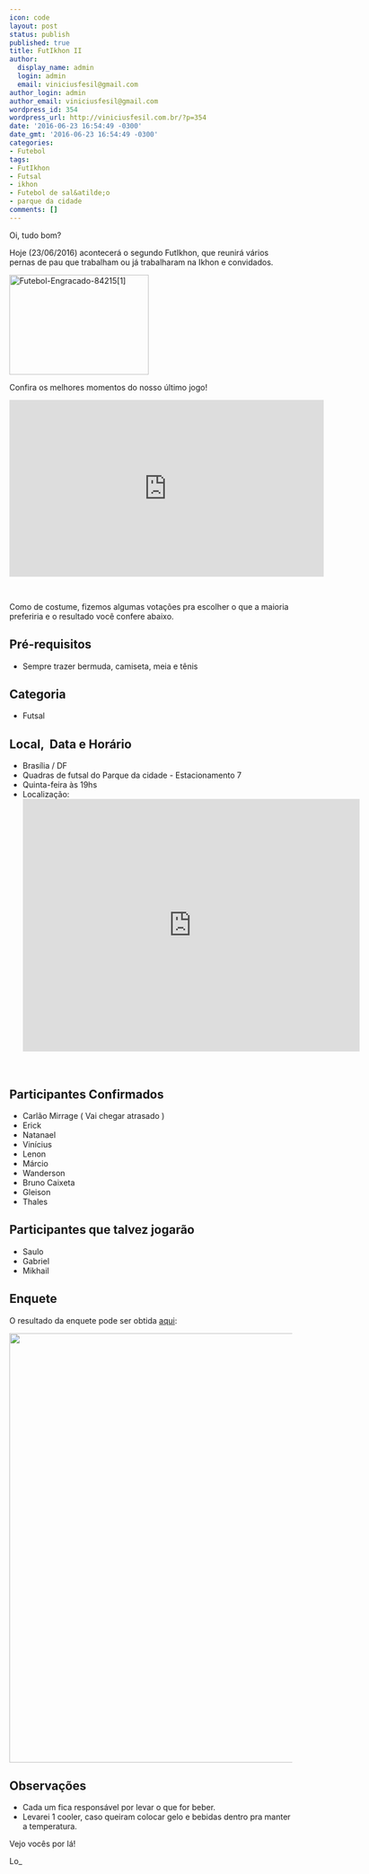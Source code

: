 ```yaml
---
icon: code
layout: post
status: publish
published: true
title: FutIkhon II
author:
  display_name: admin
  login: admin
  email: viniciusfesil@gmail.com
author_login: admin
author_email: viniciusfesil@gmail.com
wordpress_id: 354
wordpress_url: http://viniciusfesil.com.br/?p=354
date: '2016-06-23 16:54:49 -0300'
date_gmt: '2016-06-23 16:54:49 -0300'
categories:
- Futebol
tags:
- FutIkhon
- Futsal
- ikhon
- Futebol de sal&atilde;o
- parque da cidade
comments: []
---
```

<p>Oi, tudo bom?</p>
<p>Hoje&nbsp;(23/06/2016) acontecer&aacute; o segundo&nbsp;FutIkhon, que reunir&aacute; v&aacute;rios pernas de pau que trabalham ou j&aacute; trabalharam na Ikhon e convidados.</p>
<p><img class="aligncenter size-full wp-image-348" src="http://viniciusfesil.com.br/wp-content/uploads/2016/06/Futebol-Engracado-842151.gif" alt="Futebol-Engracado-84215[1]" width="248" height="178" /></p>
<p>Confira os melhores&nbsp;momentos do nosso &uacute;ltimo&nbsp;jogo!</p>
<p><iframe src="https://www.youtube.com/embed/K_z1iEPR75M" width="560" height="315" frameborder="0" allowfullscreen="allowfullscreen"></iframe></p>
<p>&nbsp;</p>
<p>Como de costume, fizemos algumas vota&ccedil;&otilde;es pra escolher o que a maioria preferiria e o resultado voc&ecirc; confere abaixo.</p>
<h2>Pr&eacute;-requisitos</h2>
<ul>
<li>Sempre trazer bermuda, camiseta, meia e t&ecirc;nis</li>
</ul>
<h2>Categoria</h2>
<ul>
<li>Futsal</li>
</ul>
<h2>Local, &nbsp;Data e Hor&aacute;rio</h2>
<ul>
<li>Bras&iacute;lia / DF</li>
<li>Quadras de futsal do Parque da cidade - Estacionamento 7</li>
<li>Quinta-feira&nbsp;&agrave;s 19hs</li>
<li>Localiza&ccedil;&atilde;o:<br />
<iframe style="border: 0;" src="https://www.google.com/maps/embed?pb=!1m26!1m12!1m3!1d39793.04185268091!2d-47.92081443338562!3d-15.786608902642724!2m3!1f0!2f0!3f0!3m2!1i1024!2i768!4f13.1!4m11!3e0!4m3!3m2!1d-15.7571522!2d-47.8934741!4m5!1s0x935a3aa11b2e810f%3A0x9415f5a2c1ad0350!2sUnnamed+Rd+-+Srps%2C+Bras%C3%ADlia+-+DF!3m2!1d-15.810185299999999!2d-47.9189115!5e1!3m2!1spt-BR!2sbr!4v1466005174380" width="600" height="450" frameborder="0" allowfullscreen="allowfullscreen"></iframe></li>
</ul>
<p>&nbsp;</p>
<h2>Participantes Confirmados</h2>
<ul>
<li>Carl&atilde;o Mirrage ( Vai chegar atrasado )</li>
<li>Erick</li>
<li>Natanael</li>
<li>Vin&iacute;cius</li>
<li>Lenon</li>
<li>M&aacute;rcio</li>
<li>Wanderson</li>
<li>Bruno Caixeta</li>
<li>Gleison</li>
<li>Thales</li>
</ul>
<h2>Participantes que talvez jogar&atilde;o</h2>
<ul>
<li>Saulo</li>
<li>Gabriel</li>
<li>Mikhail</li>
</ul>
<h2>Enquete</h2>
<p>O resultado da enquete pode ser obtida <a href="https://docs.google.com/forms/d/1aJqHStYZ0Gl-A4XHOpXFOnpL7CnDm0o7L4VEkkLtrqE/viewanalytics?usp=form_confirm">aqui</a>:</p>
<p><img class="aligncenter wp-image-296 size-large" src="http://viniciusfesil.com.br/wp-content/uploads/2016/04/276159_Papel-de-Parede-Meme-Y-U-NO_2048x1536-1020x765.jpg" alt="" width="1020" height="765" /></p>
<h2>Observa&ccedil;&otilde;es</h2>
<ul>
<li>Cada um fica respons&aacute;vel por levar o que for beber.</li>
<li>Levarei 1 cooler, caso queiram colocar gelo e bebidas dentro pra manter a temperatura.</li>
</ul>
<p>Vejo voc&ecirc;s por l&aacute;!</p>
<p>Lo_</p>
